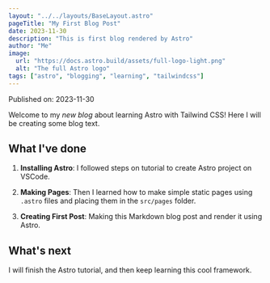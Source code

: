 ```yaml
---
layout: "../../layouts/BaseLayout.astro"
pageTitle: "My First Blog Post"
date: 2023-11-30
description: "This is first blog rendered by Astro"
author: "Me"
image:
  url: "https://docs.astro.build/assets/full-logo-light.png"
  alt: "The full Astro logo"
tags: ["astro", "blogging", "learning", "tailwindcss"]
---
```


Published on: 2023-11-30

Welcome to my _new blog_ about learning Astro with Tailwind CSS! Here I will be creating some blog text.

## What I've done

1. **Installing Astro**: I followed steps on tutorial to create Astro project on VSCode.

2. **Making Pages**: Then I learned how to make simple static pages using `.astro` files and placing them in the `src/pages` folder.

3. **Creating First Post**: Making this Markdown blog post and render it using Astro.

## What's next

I will finish the Astro tutorial, and then keep learning this cool framework.
